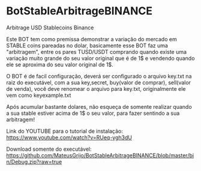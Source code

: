 # BotStableArbitrageBINANCE

Arbitrage USD Stablecoins Binance

Este BOT tem como premissa demonstrar a variação do mercado em STABLE coins pareadas no dolar, basicamente esse BOT faz uma "arbitragem", entre os pares TUSD/USDT comprando quando existe uma variação muito grande do seu valor original que é de 1$ e vendendo quando ele se aproxima do seu valor original de 1$.

O BOT é de facil configuração, deverá ser configurado o arquivo key.txt na raiz do executável, com a sua key,secret, buy(valor de comprar), sell(valor de venda), você deve renomear o arquivo para key.txt, originalmente ele vem como keyexample.txt

Após acumular bastante dolares, não esqueça de somente realizar quando a sua stable estiver acima de 1$ o seu valor, para fazer sentindo a sua arbitragem!

Link do YOUTUBE para o tutorial de instalação: https://www.youtube.com/watch?v=RUeq-ygh3dU

Download somente do executável: https://github.com/MateusGrijo/BotStableArbitrageBINANCE/blob/master/bin/Debug.zip?raw=true
